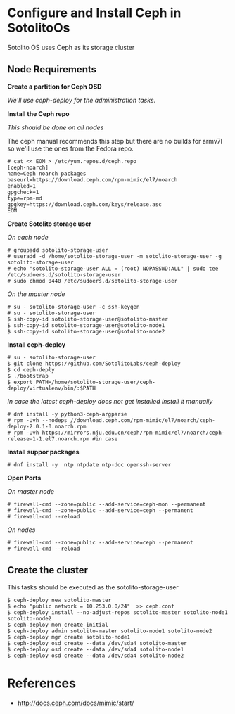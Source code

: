 # Configure and Install Ceph in SotolitoOs

Sotolito OS uses Ceph as its storage cluster

## Node Requirements

**Create a partition for Ceph OSD**

*We'll use ceph-deploy for the administration tasks.*

**Install the Ceph repo**

*This should be done on all nodes*

The ceph manual recommends this step but there are no builds for armv7l so we'll use the ones from the Fedora repo.

```
# cat << EOM > /etc/yum.repos.d/ceph.repo
[ceph-noarch]
name=Ceph noarch packages
baseurl=https://download.ceph.com/rpm-mimic/el7/noarch
enabled=1
gpgcheck=1
type=rpm-md
gpgkey=https://download.ceph.com/keys/release.asc
EOM
```
**Create Sotolito storage user**

*On each node*

```
# groupadd sotolito-storage-user
# useradd -d /home/sotolito-storage-user -m sotolito-storage-user -g sotolito-storage-user
# echo "sotolito-storage-user ALL = (root) NOPASSWD:ALL" | sudo tee /etc/sudoers.d/sotolito-storage-user
# sudo chmod 0440 /etc/sudoers.d/sotolito-storage-user
```

*On the master node*

```
# su - sotolito-storage-user -c ssh-keygen
# su - sotolito-storage-user
$ ssh-copy-id sotolito-storage-user@sotolito-master
$ ssh-copy-id sotolito-storage-user@sotolito-node1
$ ssh-copy-id sotolito-storage-user@sotolito-node2
```

**Install ceph-deploy**

```
# su - sotolito-storage-user
$ git clone https://github.com/SotolitoLabs/ceph-deploy
$ cd ceph-deply
$ ./bootstrap
$ export PATH=/home/sotolito-storage-user/ceph-deploy/virtualenv/bin/:$PATH
```

*In case the latest ceph-deploy does not get installed install it manually*

```
# dnf install -y python3-ceph-argparse
# rpm -Uvh --nodeps //download.ceph.com/rpm-mimic/el7/noarch/ceph-deploy-2.0.1-0.noarch.rpm
# rpm -Uvh https://mirrors.nju.edu.cn/ceph/rpm-mimic/el7/noarch/ceph-release-1-1.el7.noarch.rpm #in case 
```


**Install suppor packages**

```
# dnf install -y  ntp ntpdate ntp-doc openssh-server
```

**Open Ports**

*On master node*

```
# firewall-cmd --zone=public --add-service=ceph-mon --permanent
# firewall-cmd --zone=public --add-service=ceph --permanent
# firewall-cmd --reload
```

*On nodes*

```
# firewall-cmd --zone=public --add-service=ceph --permanent
# firewall-cmd --reload
```

## Create the cluster

This tasks should be executed as the sotolito-storage-user

```
$ ceph-deploy new sotolito-master
$ echo "public network = 10.253.0.0/24"  >> ceph.conf
$ ceph-deploy install --no-adjust-repos sotolito-master sotolito-node1 sotolito-node2
$ ceph-deploy mon create-initial
$ ceph-deploy admin sotolito-master sotolito-node1 sotolito-node2
$ ceph-deploy mgr create sotolito-node1
$ ceph-deploy osd create --data /dev/sda4 sotolito-master
$ ceph-deploy osd create --data /dev/sda4 sotolito-node1
$ ceph-deploy osd create --data /dev/sda4 sotolito-node2

```







# References

* http://docs.ceph.com/docs/mimic/start/

